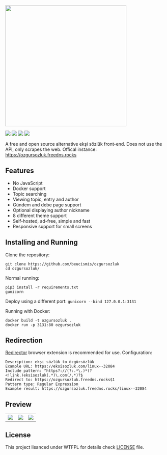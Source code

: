 <img src="https://github.com/beucismis/ozgursozluk/assets/40023234/4f145030-2376-4d2d-acb0-39167212793f" width="380">

![](https://img.shields.io/badge/python-3.8%2B-blue)
![](https://img.shields.io/badge/code%20style-black-black)
![](https://img.shields.io/github/v/release/beucismis/ozgursozluk)
![](https://img.shields.io/github/actions/workflow/status/beucismis/ozgursozluk/tests.yml?label=tests)

A free and open source alternative ekşi sözlük front-end. Does not use the API, only scrapes the web. Offical instance: https://ozgursozluk.freedns.rocks

## Features
- No JavaScript
- Docker support
- Topic searching
- Viewing topic, entry and author
- Gündem and debe page support
- Optional displaying author nickname
- 8 different theme support
- Self-hosted, ad-free, simple and fast
- Responsive support for small screens

## Installing and Running
Clone the repository:
```
git clone https://github.com/beucismis/ozgursozluk
cd ozgursozluk/
```

Normal running:
```
pip3 install -r requirements.txt
gunicorn
```
Deploy using a different port: `gunicorn --bind 127.0.0.1:3131`

Running with Docker:
```
docker build -t ozgursozluk .
docker run -p 3131:80 ozgursozluk
```

## Redirection
[Redirector](https://einaregilsson.com/redirector) browser extension is recommended for use. Configuration:
```
Description: ekşi sözlük to özgürsözlük
Example URL: https://eksisozluk.com/linux--32084
Include pattern: ^https?://(?:.*\.)*(?<!link.)eksisozluk(.*)\.com(/.*)?$
Redirect to: https://ozgursozluk.freedns.rocks$1
Pattern type: Regular Expression
Example result: https://ozgursozluk.freedns.rocks/linux--32084
```

## Preview
<table>
  <tbody>
    <tr>
      <td><img src="https://github.com/beucismis/ozgursozluk/assets/40023234/620558a0-f518-42c8-9b2a-cc67067f63f3"></td>
      <td><img src="https://github.com/beucismis/ozgursozluk/assets/40023234/2c4d2fc7-d5dc-4a20-bc09-03b8ea36caad"></td>
      <td><img src="https://github.com/beucismis/ozgursozluk/assets/40023234/8dfd442c-cddb-41cd-ac3c-d95f0436e2e5"></td>
    </tr>
  </tbody>
</table>

## License
This project lisanced under WTFPL for details check [LICENSE](LICENSE) file.
